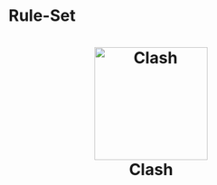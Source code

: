 # Rule-Set  
<h1 align="center">  
  <img src="https://user-images.githubusercontent.com/102421144/162578051-d65a0609-7fbc-4a1e-9dca-9a081639af79.png" alt="Clash" width="200">
  <br>Clash<br>
</h1>

